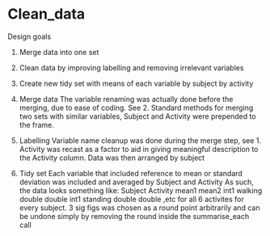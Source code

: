 # Clean_data

Design goals
1. Merge data into one set
2. Clean data by improving labelling and removing irrelevant variables
3. Create new tidy set with means of each variable by subject by activity

1. Merge data
The variable renaming was actually done before the merging, due to ease of coding. See 2.
Standard methods for merging two sets with similar variables, Subject and Activity were prepended to the frame.

2. Labelling
Variable name cleanup was done during the merge step, see 1.
Activity was recast as a factor to aid in giving meaningful description to the Activity column.
Data was then arranged by subject

3. Tidy set
Each variable that included reference to mean or standard deviation was included and averaged by Subject and Activity
As such, the data looks something like:
Subject Activity mean1   mean2
int1    walking  double  double
int1    standing double  double
,etc
for all 6 activites for every subject.
3 sig figs was chosen as a round point arbitrarily and can be undone simply by removing the round inside the summarise_each call

